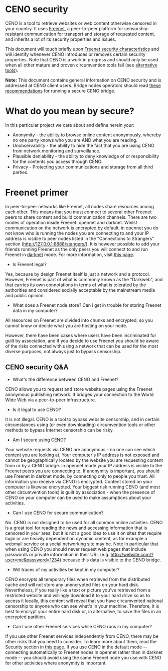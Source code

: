 # CENO security

CENO is a tool to retrieve websites or web content otherwise censored in your
country. It uses [Freenet](https://freenetproject.org), a peer-to-peer platform
for censorship-resistant communication for transport and storage of requested
content, and inherits a lot of its security properties and issues.

This document will touch briefly upon [Freenet security
characteristics](https://freenetproject.org/help.html) and will identify
whenever CENO introduces or removes certain security properties. Note that CENO
is a work in progress and should only be used when all other mature and proven
circumvention tools fail (see [alternative
tools](https://learn.equalit.ie/wiki/I_want_to_learn_about_circumventing_Internet_censorship)). 

**Note:** This document contains general information on CENO security and is
addressed at CENO client users. Bridge nodes operators should read [these
recommendations](/doc/secure-bridge.md) for running a secure CENO bridge.

# What do you mean by secure?

In this particular project we care about and define herein your:

* Anonymity - the ability to browse online content anonymously, whereby no one
  party knows who you are AND what you are reading.
* Unobservability - the ability to hide the fact that you are using CENO from
  network monitoring and surveillance.
* Plausible deniability - the ability to deny knowledge of or responsibility for
  the contents you access through CENO.
* Privacy - Protecting your communications and storage from all third parties.

# Freenet primer

In peer-to-peer networks like Freenet, all nodes share resources among each
other. This means that you must connect to several other Freenet peers to share
content and build communication channels. There are two modes of operation
inside Freenet: opennet and darknet. Whilst communication on the network is
encrypted by default, in opennet you do not know who is running the nodes you
are connecting to and your IP address is visible to peer nodes listed in the
"Connections to Strangers" section (http://127.0.0.1:8888/stangers/). It is
however possible to add your friends running Freenet as the only peers you will
connect to and run Freenet in [darknet](https://wiki.freenetproject.org/Darknet)
mode. For more information, visit [this
page](https://freenetproject.org/documentation.html#connect).

* Is Freenet legal?

Yes, because by design Freenet itself is just a network and a protocol. However,
Freenet is part of what is commonly known as the "Darkweb", and that carries its
own connotations in terms of what is tolerated by the authorities and considered
socially acceptable by the mainstream media and public opinion.  

* What does a Freenet node store? Can i get in trouble for storing Freenet data
  in my computer?

All resources on Freenet are divided into chunks and encrypted, so you cannot
know or decide what you are hosting on your node.

However, there have been cases where users have been incriminated for guilt by
association, and if you decide to use Freenet you should be aware of the risks
connected with using a network that can be used for the most diverse purposes,
not always just to bypass censorship.


## CENO security Q&A

* What's the difference between CENO and Freenet?

CENO allows you to request and store website pages using the Freenet anonymous
publishing network. It bridges your connection to the World Wide Web via a
peer-to-peer infrastructure. 

* Is it legal to use CENO?

It is not illegal. CENO is a tool to bypass website censorship, and in certain
circumstances using (or even downloading) circumvention tools or other methods
to bypass Internet censorship can be risky. 

* Am I secure using CENO?

Your website requests via CENO are anonymous - no one can see which content you
are looking at. Your computer's IP address is not exposed and cannot be
geographically located by the website you are requesting content from or by a
CENO bridge. In opennet mode your IP address is visible to the Freenet peers you
are connecting to. If anonymity is important, you should use Freenet in darknet
mode, by connecting only to people you trust. All information you receive
via CENO is encrypted. Content stored on your computer is likewise encrypted.
Your biggest risk running CENO (and most other circumvention tools) is guilt by
association - when the presence of CENO on your computer can be used to make
assumptions about your activities. 

* Can I use CENO for secure communication?

No. CENO is not designed to be used for all common online activities. CENO is a
great tool for reading the news and accessing information that is censored in
your area, but it is not a good idea to use it on sites that require login or
are heavily dependent on dynamic content, as for example a webmail service or a
social networking site may be. Note in particular that when using CENO you
should never request web pages that include passwords or private information in
their URL (e.g. http://website.com/?user=me&password=1234) because this data is
visible to the CENO bridge.

* Will traces of my activities be kept in my computer?

CENO encrypts all temporary files when retrieved from the distributed cache and
will not store any unencrypted files on your hard disk. Nevertheless, if you
really like a text or picture you've retrieved from a restricted website and
willingly download it to your hard drive so as to access it locally, this
content will reveal that you have circumvented national censorship to anyone who
can see what's in your machine. Therefore, it is best to encrypt your entire
hard disk or, in alternative, to save the files in an encrypted partition.

* Can I use other Freenet services while CENO runs in my computer?
 
If you use other Freenet services independently from CENO, there may be other
risks that you need to consider. To learn more about them, read the Security
section in [this page](https://freenetproject.org/help.html). If you use CENO
in the default mode -- connecting automatically to Freenet nodes in opennet
rather than in darknet mode -- you should avoid using the same Freenet node you
use with CENO for other activities where anonymity is important.
